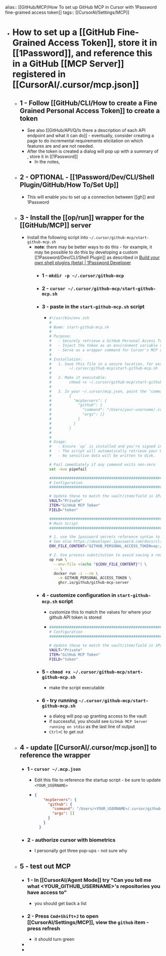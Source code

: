 alias:: [[GitHub/MCP/How To set up GitHub MCP in Cursor with 1Password fine-grained access token]]
tags:: [[CursorAI/Settings/MCP]]

- # How to set up a [[GitHub Fine-Grained Access Token]], store it in [[1Password]], and reference this in a GitHub [[MCP Server]] registered in [[CursorAI/.cursor/mcp.json]]
	- ## 1 - Follow [[GitHub/CLI/How to create a Fine Grained Personal Access Token]] to create a token
		- See also [[GitHub/API/Q/Is there a description of each API endpoint and what it can do]] - eventually, consider creating a page to do incremental requirements elicitation on which features are and are not needed.
		- After the token is created a dialog will pop up with a summary of , store it in [[1Password]]
			- In the notes,
	- ## 2 - OPTIONAL - [[1Password/Dev/CLI/Shell Plugin/GitHub/How To/Set Up]]
		- This will enable you to set up a connection between [[gh]] and 1Password
	- ## 3 - Install the [[op/run]] wrapper for the [[GitHub/MCP]] server
		- Install the following script into `~/.cursor/github-mcp/start-github-mcp.sh`
			- **note**: there may be better ways to do this - for example, it may be possible to do this by developing a custom [[1Password/Dev/CLI/Shell Plugin]] as described in [Build your own shell plugins (beta) | 1Password Developer](https://developer.1password.com/docs/cli/shell-plugins/contribute/)
				- ### 1 - `mkdir -p ~/.cursor/github-mcp`
				- ### 2 - `cursor ~/.cursor/github-mcp/start-github-mcp.sh`
				- ### 3 - paste in the `start-github-mcp.sh` script
					- ```zsh
					  #!/usr/bin/env zsh
					  #
					  # Name: start-github-mcp.sh
					  #
					  # Purpose:
					  #   - Securely retrieve a GitHub Personal Access Token (PAT) from 1Password
					  #   - Inject the token as an environment variable to Docker via `op run`
					  #   - Serve as a wrapper command for Cursor's MCP server configuration
					  #
					  # Installation:
					  #   1. Save this file in a secure location, for example:
					  #        ~/.cursor/github-mcp/start-github-mcp.sh
					  #
					  #   2. Make it executable:
					  #        chmod +x ~/.cursor/github-mcp/start-github-mcp.sh
					  #
					  #   3. In your ~/.cursor/mcp.json, point the "command" to this script. For example:
					  #        {
					  #          "mcpServers": {
					  #            "github": {
					  #              "command": "/Users/your-username/.cursor/github-mcp/start-github-mcp.sh",
					  #              "args": []
					  #            }
					  #          }
					  #        }
					  #
					  #
					  # Usage:
					  #   - Ensure `op` is installed and you're signed in to 1Password via the CLI.
					  #   - The script will automatically retrieve your GitHub PAT at runtime.
					  #   - No sensitive data will be written to disk.
					  
					  # Fail immediately if any command exits non-zero
					  set -euo pipefail
					  
					  ################################################################################
					  # Configuration
					  ################################################################################
					  
					  # Update these to match the vault/item/field in 1Password
					  VAULT="Private"
					  ITEM="GitHub MCP Token"
					  FIELD="token"
					  
					  ################################################################################
					  # Main Script
					  ################################################################################
					  
					  # 1. use the 1password secrets reference syntax to get the token
					  # See also https://developer.1password.com/docs/cli/secret-reference-syntax/#:~:text=To%20get%20a%20secret%20reference,reference%20from%20the%20JSON%20output.
					  ENV_FILE_CONTENT="GITHUB_PERSONAL_ACCESS_TOKEN=op://${VAULT}/${ITEM}/${FIELD}"
					  
					  # 2. Use process substitution to avoid saving a real .env file to disk
					  op run \
					    --env-file <(echo "${ENV_FILE_CONTENT}") \
					    -- \
					    docker run -i --rm \
					      -e GITHUB_PERSONAL_ACCESS_TOKEN \
					      ghcr.io/github/github-mcp-server
					  ```
				- ### 4 - customize configuration in `start-github-mcp.sh` script
					- customize this to match the values for where your github API token is stored
					- ```zsh
					  ################################################################################
					  # Configuration
					  ################################################################################
					  
					  # Update these to match the vault/item/field in 1Password
					  VAULT="Private"
					  ITEM="GitHub MCP Token"
					  FIELD="token"
					  ```
				- ### 5 - `chmod +x ~/.cursor/github-mcp/start-github-mcp.sh`
					- make the script executable
				- ### 6 - try running `~/.cursor/github-mcp/start-github-mcp.sh`
					- a dialog will pop up granting access to the vault
					- if successful, you should see `GitHub MCP Server running on stdio` as the last line of output
					- `Ctrl+C` to get out
	- ## 4 - update [[CursorAI/.cursor/mcp.json]] to reference the wrapper
		- ### 1 - `cursor ~/.mcp.json`
			- Edit this file to reference the startup script - be sure to update `<YOUR_USERNAME>`
			- ```json
			  {
			      "mcpServers": {
			        "github": {
			          "command": "/Users/<YOUR_USERNAME>/.cursor/github-mcp/start-github-mcp.sh",
			          "args": []
			        }
			      }
			    }
			  ```
		- ### 2 - authorize cursor with biometrics
			- I personally got three pop-ups - not sure why
	- ## 5 - test out MCP
		- ### 1 - In [[CursorAI/Agent Mode]] try "Can you tell me what <YOUR_GITHUB_USERNAME>'s repositories you have access to"
			- you should get back a list
		- ### 2 - Press `Cmd+Shift+J` to open [[CursorAI/Settings/MCP]], view the `github` item - press refresh
			- it should turn green
		-
		-